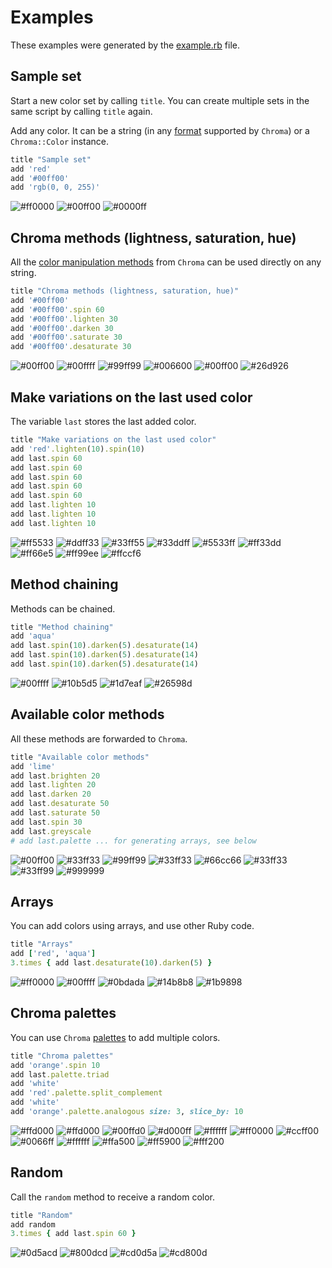 # Examples

These examples were generated by the [example.rb](example.rb) file.

## Sample set

Start a new color set by calling `title`. You can create multiple sets 
in the same script by calling `title` again.

Add any color. It can be a string
(in any [format](https://github.com/jfairbank/chroma#creating-colors) supported by `Chroma`)
or a `Chroma::Color` instance.

```ruby
title "Sample set"
add 'red'
add '#00ff00'
add 'rgb(0, 0, 255)'
```

![#ff0000](https://via.placeholder.com/40x40/ff0000/ffffff?text=%20)
![#00ff00](https://via.placeholder.com/40x40/00ff00/000000?text=%20)
![#0000ff](https://via.placeholder.com/40x40/0000ff/ffffff?text=%20)

## Chroma methods (lightness, saturation, hue)

All the [color manipulation methods](https://github.com/jfairbank/chroma#color-manipulation)
from `Chroma` can be used directly on any string.

```ruby
title "Chroma methods (lightness, saturation, hue)"
add '#00ff00'
add '#00ff00'.spin 60
add '#00ff00'.lighten 30
add '#00ff00'.darken 30
add '#00ff00'.saturate 30
add '#00ff00'.desaturate 30
```

![#00ff00](https://via.placeholder.com/40x40/00ff00/000000?text=%20)
![#00ffff](https://via.placeholder.com/40x40/00ffff/000000?text=%20)
![#99ff99](https://via.placeholder.com/40x40/99ff99/000000?text=%20)
![#006600](https://via.placeholder.com/40x40/006600/ffffff?text=%20)
![#00ff00](https://via.placeholder.com/40x40/00ff00/000000?text=%20)
![#26d926](https://via.placeholder.com/40x40/26d926/000000?text=%20)

## Make variations on the last used color

The variable `last` stores the last added color.

```ruby
title "Make variations on the last used color"
add 'red'.lighten(10).spin(10)
add last.spin 60
add last.spin 60
add last.spin 60
add last.spin 60
add last.spin 60
add last.lighten 10
add last.lighten 10
add last.lighten 10
```

![#ff5533](https://via.placeholder.com/40x40/ff5533/000000?text=%20)
![#ddff33](https://via.placeholder.com/40x40/ddff33/000000?text=%20)
![#33ff55](https://via.placeholder.com/40x40/33ff55/000000?text=%20)
![#33ddff](https://via.placeholder.com/40x40/33ddff/000000?text=%20)
![#5533ff](https://via.placeholder.com/40x40/5533ff/ffffff?text=%20)
![#ff33dd](https://via.placeholder.com/40x40/ff33dd/000000?text=%20)
![#ff66e5](https://via.placeholder.com/40x40/ff66e5/000000?text=%20)
![#ff99ee](https://via.placeholder.com/40x40/ff99ee/000000?text=%20)
![#ffccf6](https://via.placeholder.com/40x40/ffccf6/000000?text=%20)

## Method chaining

Methods can be chained.

```ruby
title "Method chaining"
add 'aqua'
add last.spin(10).darken(5).desaturate(14)
add last.spin(10).darken(5).desaturate(14)
add last.spin(10).darken(5).desaturate(14)
```
![#00ffff](https://via.placeholder.com/40x40/00ffff/000000?text=%20)
![#10b5d5](https://via.placeholder.com/40x40/10b5d5/000000?text=%20)
![#1d7eaf](https://via.placeholder.com/40x40/1d7eaf/ffffff?text=%20)
![#26598d](https://via.placeholder.com/40x40/26598d/ffffff?text=%20)

## Available color methods

All these methods are forwarded to `Chroma`.

```ruby
title "Available color methods"
add 'lime'
add last.brighten 20
add last.lighten 20
add last.darken 20
add last.desaturate 50
add last.saturate 50
add last.spin 30
add last.greyscale
# add last.palette ... for generating arrays, see below
```

![#00ff00](https://via.placeholder.com/40x40/00ff00/000000?text=%20)
![#33ff33](https://via.placeholder.com/40x40/33ff33/000000?text=%20)
![#99ff99](https://via.placeholder.com/40x40/99ff99/000000?text=%20)
![#33ff33](https://via.placeholder.com/40x40/33ff33/000000?text=%20)
![#66cc66](https://via.placeholder.com/40x40/66cc66/000000?text=%20)
![#33ff33](https://via.placeholder.com/40x40/33ff33/000000?text=%20)
![#33ff99](https://via.placeholder.com/40x40/33ff99/000000?text=%20)
![#999999](https://via.placeholder.com/40x40/999999/000000?text=%20)

## Arrays

You can add colors using arrays, and use other Ruby code.

```ruby
title "Arrays"
add ['red', 'aqua']
3.times { add last.desaturate(10).darken(5) }
```

![#ff0000](https://via.placeholder.com/40x40/ff0000/ffffff?text=%20)
![#00ffff](https://via.placeholder.com/40x40/00ffff/000000?text=%20)
![#0bdada](https://via.placeholder.com/40x40/0bdada/000000?text=%20)
![#14b8b8](https://via.placeholder.com/40x40/14b8b8/000000?text=%20)
![#1b9898](https://via.placeholder.com/40x40/1b9898/ffffff?text=%20)

## Chroma palettes

You can use `Chroma` [palettes](https://github.com/jfairbank/chroma#generating-palettes)
to add multiple colors.

```ruby
title "Chroma palettes"
add 'orange'.spin 10
add last.palette.triad
add 'white'
add 'red'.palette.split_complement
add 'white'
add 'orange'.palette.analogous size: 3, slice_by: 10
```

![#ffd000](https://via.placeholder.com/40x40/ffd000/000000?text=%20)
![#ffd000](https://via.placeholder.com/40x40/ffd000/000000?text=%20)
![#00ffd0](https://via.placeholder.com/40x40/00ffd0/000000?text=%20)
![#d000ff](https://via.placeholder.com/40x40/d000ff/ffffff?text=%20)
![#ffffff](https://via.placeholder.com/40x40/ffffff/000000?text=%20)
![#ff0000](https://via.placeholder.com/40x40/ff0000/ffffff?text=%20)
![#ccff00](https://via.placeholder.com/40x40/ccff00/000000?text=%20)
![#0066ff](https://via.placeholder.com/40x40/0066ff/ffffff?text=%20)
![#ffffff](https://via.placeholder.com/40x40/ffffff/000000?text=%20)
![#ffa500](https://via.placeholder.com/40x40/ffa500/000000?text=%20)
![#ff5900](https://via.placeholder.com/40x40/ff5900/000000?text=%20)
![#fff200](https://via.placeholder.com/40x40/fff200/000000?text=%20)

## Random

Call the `random` method to receive a random color.

```ruby
title "Random"
add random
3.times { add last.spin 60 }
```

![#0d5acd](https://via.placeholder.com/40x40/0d5acd/ffffff?text=%20)
![#800dcd](https://via.placeholder.com/40x40/800dcd/ffffff?text=%20)
![#cd0d5a](https://via.placeholder.com/40x40/cd0d5a/ffffff?text=%20)
![#cd800d](https://via.placeholder.com/40x40/cd800d/000000?text=%20)
